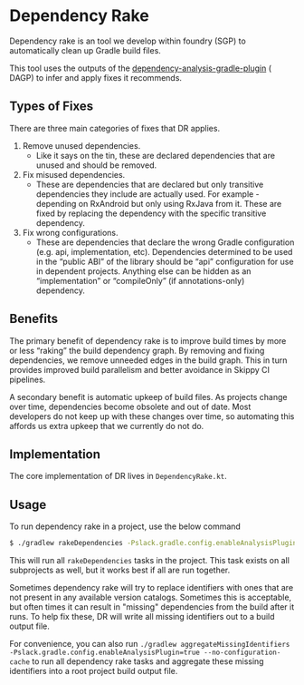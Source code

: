 Dependency Rake
===============

Dependency rake is an tool we develop within foundry (SGP) to automatically clean up Gradle build files.

This tool uses the outputs of
the [dependency-analysis-gradle-plugin](https://github.com/autonomousapps/dependency-analysis-android-gradle-plugin) (
DAGP) to infer and apply fixes it recommends.

## Types of Fixes

There are three main categories of fixes that DR applies.

1. Remove unused dependencies.
    - Like it says on the tin, these are declared dependencies that are unused and should be removed.
2. Fix misused dependencies.
    - These are dependencies that are declared but only transitive dependencies they include are actually used. For
      example - depending on RxAndroid but only using RxJava from it. These are fixed by replacing the dependency with
      the specific transitive dependency.
3. Fix wrong configurations.
    - These are dependencies that declare the wrong Gradle configuration (e.g. api, implementation, etc). Dependencies
      determined to be used in the “public ABI” of the library should be “api” configuration for use in dependent
      projects. Anything else can be hidden as an “implementation” or “compileOnly” (if annotations-only) dependency.

## Benefits

The primary benefit of dependency rake is to improve build times by more or less “raking” the build dependency graph. By
removing and fixing dependencies, we remove unneeded edges in the build graph. This in turn provides improved build
parallelism and better avoidance in Skippy CI pipelines.

A secondary benefit is automatic upkeep of build files. As projects change over time, dependencies become obsolete and
out of date. Most developers do not keep up with these changes over time, so automating this affords us extra upkeep
that we currently do not do.

## Implementation

The core implementation of DR lives in `DependencyRake.kt`.

## Usage

To run dependency rake in a project, use the below command

```bash
$ ./gradlew rakeDependencies -Pslack.gradle.config.enableAnalysisPlugin=true --no-configuration-cache
```

This will run all `rakeDependencies` tasks in the project. This task exists on all subprojects as well, but it 
works best if all are run together.

Sometimes dependency rake will try to replace identifiers with ones that are not present in any available
version catalogs. Sometimes this is acceptable, but often times it can result in "missing" dependencies from 
the build after it runs. To help fix these, DR will write all missing identifiers out to a build output file.

For convenience, you can also run `./gradlew aggregateMissingIdentifiers -Pslack.gradle.config.enableAnalysisPlugin=true --no-configuration-cache`
to run all dependency rake tasks and aggregate these missing identifiers into a root project build output file.
